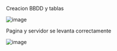 Creacion BBDD y tablas

![image](https://github.com/LTEAdmin/bancosolar/assets/157530292/f3d3d1c5-e22f-4678-b3b8-08f3c06ebd76)


Pagina y servidor se levanta correctamente

![image](https://github.com/LTEAdmin/bancosolar/assets/157530292/7e218d06-516e-401b-9eae-0955dcc0ad4e)


